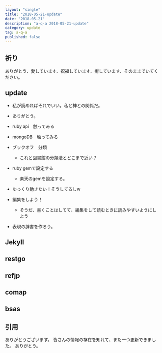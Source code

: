 ```yaml
---
layout: "single"
title: "2018-05-21-update"
date: "2018-05-21"
description: "a-q-a 2018-05-21-update"
category: update
tag: a-q-a
published: false
---
```

## 祈り
ありがとう、愛しています、祝福しています、癒しています、そのままでいてください。

## update
- 私が読めればそれでいい。私と神との関係だ。
- ありがとう。

- ruby api　触ってみる
- mongoDB　触ってみる

- ブックオフ　分類
  - これと図書館の分類法とどこまで近い？

- ruby gemで設定する
  - 楽天のgemを設定する。
- ゆっくり動きたい！そうしてるしw

- 編集をしよう！
  - そうだ、書くことはしてて、編集をして読むときに読みやすいようにしよう
- 表現の辞書を作ろう。

## Jekyll
## restgo
## refjp
## comap
## bsas

## 引用
ありがとうございます。
皆さんの情報の存在を知れて、また一つ更新できました。
ありがとう。
